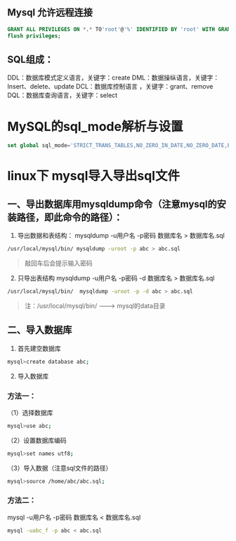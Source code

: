 ## Mysql 允许远程连接
```sql
GRANT ALL PRIVILEGES ON *.* TO'root'@'%' IDENTIFIED BY 'root' WITH GRANT OPTION;
flush privileges;
```

## SQL组成：
DDL：数据库模式定义语言，关键字：create
DML：数据操纵语言，关键字：Insert、delete、update
DCL：数据库控制语言 ，关键字：grant、remove
DQL：数据库查询语言，关键字：select

# MySQL的sql_mode解析与设置

```sql
set global sql_mode='STRICT_TRANS_TABLES,NO_ZERO_IN_DATE,NO_ZERO_DATE,ERROR_FOR_DIVISION_BY_ZERO,NO_AUTO_CREATE_USER,NO_ENGINE_SUBSTITUTION';
```

# linux下 mysql导入导出sql文件

## 一、导出数据库用mysqldump命令（注意mysql的安装路径，即此命令的路径）：
1. 导出数据和表结构：
mysqldump -u用户名 -p密码 数据库名 > 数据库名.sql
```sh
/usr/local/mysql/bin/ mysqldump -uroot -p abc > abc.sql
```
> 敲回车后会提示输入密码

2. 只导出表结构
mysqldump -u用户名 -p密码 -d 数据库名 > 数据库名.sql
```sh
/usr/local/mysql/bin/  mysqldump -uroot -p -d abc > abc.sql
```
> 注：/usr/local/mysql/bin/  --->  mysql的data目录


## 二、导入数据库
1. 首先建空数据库
```sh
mysql>create database abc;
```
2. 导入数据库

### 方法一：

（1）选择数据库
```sh
mysql>use abc;
```
（2）设置数据库编码
```sh
mysql>set names utf8;
```
（3）导入数据（注意sql文件的路径）
```sh
mysql>source /home/abc/abc.sql;
```

### 方法二：
mysql -u用户名 -p密码 数据库名 < 数据库名.sql
```sh
mysql -uabc_f -p abc < abc.sql
```